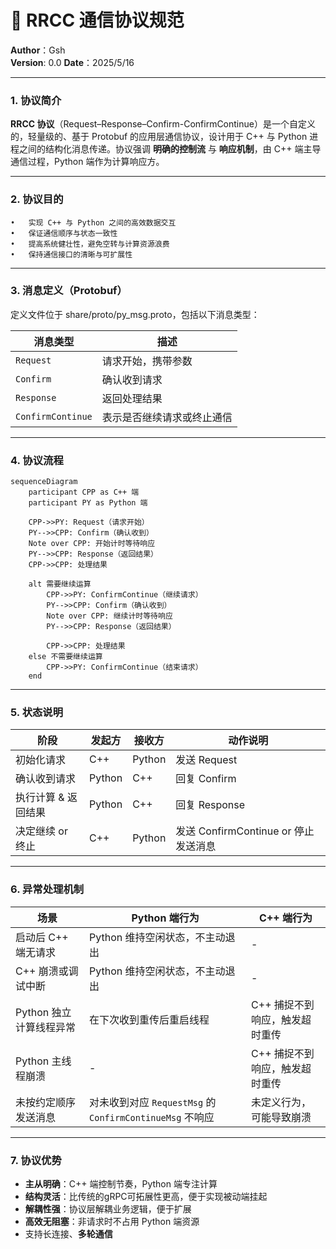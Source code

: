 # 📘 RRCC 通信协议规范

**Author**：Gsh  
**Version**: 0.0
**Date**：2025/5/16  


---

### 1. 协议简介

**RRCC 协议**（Request–Response–Confirm-ConfirmContinue）是一个自定义的，轻量级的、基于 Protobuf 的应用层通信协议，设计用于 C++ 与 Python 进程之间的结构化消息传递。协议强调 **明确的控制流** 与 **响应机制**，由 C++ 端主导通信过程，Python 端作为计算响应方。

---

### 2. 协议目的

	•	实现 C++ 与 Python 之间的高效数据交互
	•	保证通信顺序与状态一致性
	•	提高系统健壮性，避免空转与计算资源浪费
	•	保持通信接口的清晰与可扩展性


---

### 3. 消息定义（Protobuf）

定义文件位于 share/proto/py_msg.proto，包括以下消息类型：

| 消息类型          | 描述                         |
|------------------|-----------------------------|
| `Request`        | 请求开始，携带参数             |
| `Confirm`        | 确认收到请求                  |
| `Response`       | 返回处理结果                  |
| `ConfirmContinue`| 表示是否继续请求或终止通信       |

---

### 4. 协议流程

```mermaid
sequenceDiagram
    participant CPP as C++ 端
    participant PY as Python 端

    CPP->>PY: Request（请求开始）
    PY-->>CPP: Confirm（确认收到）
    Note over CPP: 开始计时等待响应
    PY-->>CPP: Response（返回结果）
    CPP->>CPP: 处理结果

    alt 需要继续运算
        CPP->>PY: ConfirmContinue（继续请求）
        PY-->>CPP: Confirm（确认收到）
        Note over CPP: 继续计时等待响应
        PY-->>CPP: Response（返回结果）

        CPP->>CPP: 处理结果
    else 不需要继续运算
        CPP->>PY: ConfirmContinue（结束请求）
    end
```

---

### 5. 状态说明

| 阶段                | 发起方  | 接收方   | 动作说明                           |
|--------------------|--------|--------|------------------------------------|
| 初始化请求           | C++    | Python | 发送 Request                        |
| 确认收到请求         | Python | C++    | 回复 Confirm                        |
| 执行计算 & 返回结果  | Python | C++    | 回复 Response                        |
| 决定继续 or 终止        | C++    | Python | 发送 ConfirmContinue  or 停止发送消息  |

---

### 6. 异常处理机制

| 场景          | Python 端行为            | C++ 端行为    |
|----------|-----------|----------------|
| 启动后 C++ 端无请求  | Python 维持空闲状态，不主动退出  | -     |
| C++ 崩溃或调试中断   | Python 维持空闲状态，不主动退出    | -       |
| Python 独立计算线程异常 | 在下次收到重传后重启线程  | C++ 捕捉不到响应，触发超时重传   |
| Python 主线程崩溃   | -    | C++ 捕捉不到响应，触发超时重传   |
| 未按约定顺序发送消息   | 对未收到对应 `RequestMsg` 的 `ConfirmContinueMsg` 不响应  | 未定义行为，可能导致崩溃   |


---

### 7. 协议优势

- **主从明确**：C++ 端控制节奏，Python 端专注计算
- **结构灵活**：比传统的gRPC可拓展性更高，便于实现被动端挂起
- **解耦性强**：协议层解耦业务逻辑，便于扩展
- **高效无阻塞**：非请求时不占用 Python 端资源
- 支持长连接、**多轮通信**

